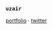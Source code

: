 ### `uzair`


<a href="https://ukg.one">portfolio</a> ·
<a href="https://x.com/uzairkghori">twitter</a> 
